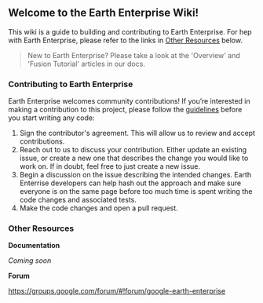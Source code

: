 ## Welcome to the Earth Enterprise Wiki!

This wiki is a guide to building and contributing to Earth Enterprise.  For hep with Earth Enterprise, please refer to the links in [Other Resources](#other-resource) below.

>New to Earth Enterprise?  Please take a look at the 'Overview' and 'Fusion Tutorial' articles in our docs.

### Contributing to Earth Enterprise

Earth Enterprise welcomes community contributions! If you’re interested in making a contribution to this project, please follow the [guidelines](https://github.com/google/earthenterprise/blob/master/CONTRIBUTING.md) before you start writing any code:

1. Sign the contributor's agreement. This will allow us to review and accept contributions.
2. Reach out to us to discuss your contribution. Either update an existing issue, or create a new one that describes the change you would like to work on. If in doubt, feel free to just create a new issue.
3. Begin a discussion on the issue describing the intended changes. Earth Enterrise developers can help hash out the approach and make sure everyone is on the same page before too much time is spent writing the code changes and associated tests.
4. Make the code changes and open a pull request.
### Other Resources

**Documentation**

_Coming soon_

**Forum**

https://groups.google.com/forum/#!forum/google-earth-enterprise
